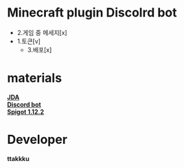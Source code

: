 
Minecraft plugin Discolrd bot
===============================
 * 2.게임 중 메세지[x]
* 1.토큰[v]
  * 3.배포[x]
  
materials 
===========
  [**JDA**<br>](https://github.com/DV8FromTheWorld/JDA)
[**Discord bot**<br>](https://discordapp.com/developers/applications/bots) 
[**Spigot 1.12.2**<br>](https://getbukkit.org/get/Fpt2yFn7HRTrot5uE1b8NFWtpQlYITgK)

Developer
=======
__**ttakkku**__
